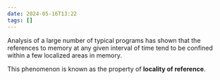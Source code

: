 ```yaml
---
date: 2024-05-16T13:22
tags: []
---
```

Analysis of a large number of typical programs has shown that the references to memory at any given interval of time tend to be confined within a few localized areas in memory.

This phenomenon is known as the property of **locality of reference**. 